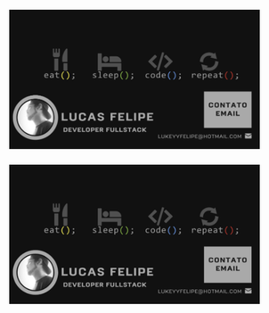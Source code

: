 <header>
<div>
   <img src="./css/banner2.png" height="250px" width='450px' style="padding:25px;" alt="Sublime's custom image" />
    <img src="./css/banner.png" height="250px" width='450px'  alt="Sublime's custom image" />
</div>
</header>
